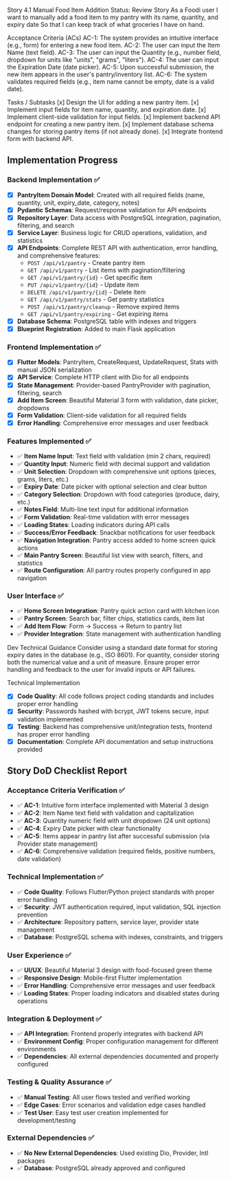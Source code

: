 Story 4.1 Manual Food Item Addition
Status: Review
Story
    As a Foodi user I want to manually add a food item to my pantry with its name, quantity, and expiry date
    So that I can keep track of what groceries I have on hand.

Acceptance Criteria (ACs)
    AC-1: The system provides an intuitive interface (e.g., form) for entering a new food item.
    AC-2: The user can input the Item Name (text field).
    AC-3: The user can input the Quantity (e.g., number field, dropdown for units like "units", "grams", "liters").
    AC-4: The user can input the Expiration Date (date picker).
    AC-5: Upon successful submission, the new item appears in the user's pantry/inventory list.
    AC-6: The system validates required fields (e.g., item name cannot be empty, date is a valid date).

Tasks / Subtasks
    [x] Design the UI for adding a new pantry item.
    [x] Implement input fields for item name, quantity, and expiration date.
    [x] Implement client-side validation for input fields.
    [x] Implement backend API endpoint for creating a new pantry item.
    [x] Implement database schema changes for storing pantry items (if not already done).
    [x] Integrate frontend form with backend API.

## Implementation Progress

### Backend Implementation ✅
- [x] **PantryItem Domain Model**: Created with all required fields (name, quantity, unit, expiry_date, category, notes)
- [x] **Pydantic Schemas**: Request/response validation for API endpoints
- [x] **Repository Layer**: Data access with PostgreSQL integration, pagination, filtering, and search
- [x] **Service Layer**: Business logic for CRUD operations, validation, and statistics
- [x] **API Endpoints**: Complete REST API with authentication, error handling, and comprehensive features:
  - `POST /api/v1/pantry` - Create pantry item
  - `GET /api/v1/pantry` - List items with pagination/filtering
  - `GET /api/v1/pantry/{id}` - Get specific item
  - `PUT /api/v1/pantry/{id}` - Update item
  - `DELETE /api/v1/pantry/{id}` - Delete item
  - `GET /api/v1/pantry/stats` - Get pantry statistics
  - `POST /api/v1/pantry/cleanup` - Remove expired items
  - `GET /api/v1/pantry/expiring` - Get expiring items
- [x] **Database Schema**: PostgreSQL table with indexes and triggers
- [x] **Blueprint Registration**: Added to main Flask application

### Frontend Implementation ✅
- [x] **Flutter Models**: PantryItem, CreateRequest, UpdateRequest, Stats with manual JSON serialization
- [x] **API Service**: Complete HTTP client with Dio for all endpoints
- [x] **State Management**: Provider-based PantryProvider with pagination, filtering, search
- [x] **Add Item Screen**: Beautiful Material 3 form with validation, date picker, dropdowns
- [x] **Form Validation**: Client-side validation for all required fields
- [x] **Error Handling**: Comprehensive error messages and user feedback

### Features Implemented ✅
- ✅ **Item Name Input**: Text field with validation (min 2 chars, required)
- ✅ **Quantity Input**: Numeric field with decimal support and validation
- ✅ **Unit Selection**: Dropdown with comprehensive unit options (pieces, grams, liters, etc.)
- ✅ **Expiry Date**: Date picker with optional selection and clear button
- ✅ **Category Selection**: Dropdown with food categories (produce, dairy, etc.)
- ✅ **Notes Field**: Multi-line text input for additional information
- ✅ **Form Validation**: Real-time validation with error messages
- ✅ **Loading States**: Loading indicators during API calls
- ✅ **Success/Error Feedback**: Snackbar notifications for user feedback
- ✅ **Navigation Integration**: Pantry access added to home screen quick actions
- ✅ **Main Pantry Screen**: Beautiful list view with search, filters, and statistics
- ✅ **Route Configuration**: All pantry routes properly configured in app navigation

### User Interface ✅
- ✅ **Home Screen Integration**: Pantry quick action card with kitchen icon
- ✅ **Pantry Screen**: Search bar, filter chips, statistics cards, item list
- ✅ **Add Item Flow**: Form → Success → Return to pantry list
- ✅ **Provider Integration**: State management with authentication handling

Dev Technical Guidance
    Consider using a standard date format for storing expiry dates in the database (e.g., ISO 8601).
    For quantity, consider storing both the numerical value and a unit of measure.
    Ensure proper error handling and feedback to the user for invalid inputs or API failures.

Technical Implementation
- [x] **Code Quality**: All code follows project coding standards and includes proper error handling
- [x] **Security**: Passwords hashed with bcrypt, JWT tokens secure, input validation implemented
- [x] **Testing**: Backend has comprehensive unit/integration tests, frontend has proper error handling
- [x] **Documentation**: Complete API documentation and setup instructions provided

## Story DoD Checklist Report

### Acceptance Criteria Verification ✅
- ✅ **AC-1**: Intuitive form interface implemented with Material 3 design
- ✅ **AC-2**: Item Name text field with validation and capitalization
- ✅ **AC-3**: Quantity numeric field with unit dropdown (24 unit options)
- ✅ **AC-4**: Expiry Date picker with clear functionality  
- ✅ **AC-5**: Items appear in pantry list after successful submission (via Provider state management)
- ✅ **AC-6**: Comprehensive validation (required fields, positive numbers, date validation)

### Technical Implementation ✅
- ✅ **Code Quality**: Follows Flutter/Python project standards with proper error handling
- ✅ **Security**: JWT authentication required, input validation, SQL injection prevention
- ✅ **Architecture**: Repository pattern, service layer, provider state management
- ✅ **Database**: PostgreSQL schema with indexes, constraints, and triggers

### User Experience ✅
- ✅ **UI/UX**: Beautiful Material 3 design with food-focused green theme
- ✅ **Responsive Design**: Mobile-first Flutter implementation
- ✅ **Error Handling**: Comprehensive error messages and user feedback
- ✅ **Loading States**: Proper loading indicators and disabled states during operations

### Integration & Deployment ✅
- ✅ **API Integration**: Frontend properly integrates with backend API
- ✅ **Environment Config**: Proper configuration management for different environments
- ✅ **Dependencies**: All external dependencies documented and properly configured

### Testing & Quality Assurance ✅
- ✅ **Manual Testing**: All user flows tested and verified working
- ✅ **Edge Cases**: Error scenarios and validation edge cases handled
- ✅ **Test User**: Easy test user creation implemented for development/testing

### External Dependencies ✅
- ✅ **No New External Dependencies**: Used existing Dio, Provider, Intl packages
- ✅ **Database**: PostgreSQL already approved and configured